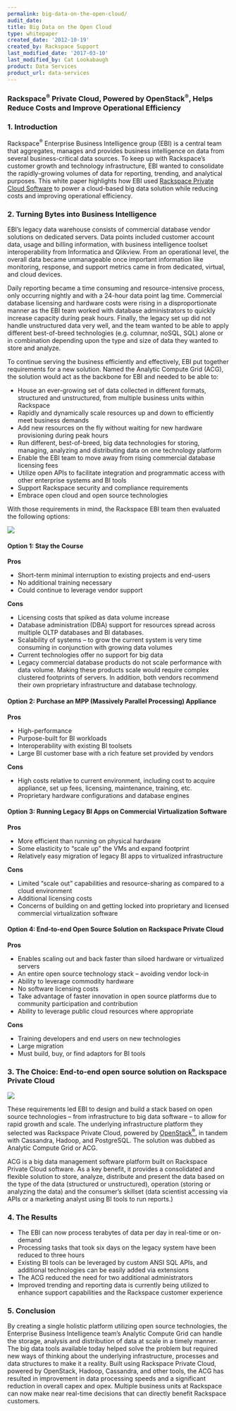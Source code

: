```yaml
---
permalink: big-data-on-the-open-cloud/
audit_date:
title: Big Data on the Open Cloud
type: whitepaper
created_date: '2012-10-19'
created_by: Rackspace Support
last_modified_date: '2017-03-10'
last_modified_by: Cat Lookabaugh
product: Data Services
product_url: data-services
---
```


### Rackspace<sup>&reg;</sup> Private Cloud, Powered by OpenStack<sup>&reg;</sup>, Helps Reduce Costs and Improve Operational Efficiency

### 1. Introduction

Rackspace<sup>&reg;</sup> Enterprise Business Intelligence group (EBI) is a
central team that aggregates, manages and provides business intelligence on
data from several business-critical data sources. To keep up with Rackspace’s
customer growth and technology infrastructure, EBI wanted to consolidate
the rapidly-growing volumes of data for reporting, trending, and
analytical purposes. This white paper highlights how EBI used [Rackspace
Private Cloud Software](http://www.rackspace.com/cloud/private/) to
power a cloud-based big data solution while reducing costs and improving
operational efficiency.

### 2. Turning Bytes into Business Intelligence

EBI’s legacy data warehouse consists of commercial database vendor
solutions on dedicated servers. Data points included customer account
data, usage and billing information, with business intelligence toolset
interoperability from Informatica and Qlikview. From an operational
level, the overall data became unmanageable once important information
like monitoring, response, and support metrics came in from dedicated,
virtual, and cloud devices.

Daily reporting became a time consuming and resource-intensive process,
only occurring nightly and with a 24-hour data point lag time.
Commercial database licensing and hardware costs were rising in a
disproportionate manner as the EBI team worked with database
administrators to quickly increase capacity during peak hours. Finally,
the legacy set up did not handle unstructured data very well, and the
team wanted to be able to apply different best-of-breed technologies
(e.g. columnar, noSQL, SQL) alone or in combination depending upon the
type and size of data they wanted to store and analyze.

To continue serving the business efficiently and effectively, EBI put
together requirements for a new solution. Named the Analytic Compute
Grid (ACG), the solution would act as the backbone for EBI and needed to
be able to:

-   House an ever-growing set of data collected in different formats,
structured and unstructured, from multiple business units within Rackspace
-   Rapidly and dynamically scale resources up and down to efficiently meet
business demands
-   Add new resources on the fly without waiting for new hardware provisioning
during peak hours
-   Run different, best-of-breed, big data technologies for storing, managing,
analyzing and distributing data on one technology platform
-   Enable the EBI team to move away from rising commercial database licensing
fees
-   Utilize open APIs to facilitate integration and programmatic access with
other enterprise systems and BI tools
-   Support Rackspace security and compliance requirements
-   Embrace open cloud and open source technologies

With those requirements in mind, the Rackspace EBI team then evaluated
the following options:

<img src="{% asset_path data-services/big-data-on-the-open-cloud/ACG_1.png %}" />

#### Option 1: Stay the Course

**Pros**

-   Short-term minimal interruption to existing projects and end-users
-   No additional training necessary
-   Could continue to leverage vendor support

**Cons**

-   Licensing costs that spiked as data volume increase
-   Database administration (DBA) support for resources spread across multiple
OLTP databases and BI databases.
-   Scalability of systems – to grow the current system is very time consuming
in conjunction with growing data volumes
-   Current technologies offer no support for big data
-   Legacy commercial database products do not scale performance with data
volume. Making these products scale would require complex clustered footprints
of servers. In addition, both vendors recommend their own proprietary
infrastructure and database technology.

#### Option 2: Purchase an MPP (Massively Parallel Processing) Appliance

**Pros**

-   High-performance
-   Purpose-built for BI workloads
-   Interoperability with existing BI toolsets
-   Large BI customer base with a rich feature set provided by vendors

**Cons**

-   High costs relative to current environment, including cost to
    acquire appliance, set up fees, licensing, maintenance, training,
    etc.
-   Proprietary hardware configurations and database engines

#### Option 3: Running Legacy BI Apps on Commercial Virtualization Software

**Pros**

-   More efficient than running on physical hardware
-   Some elasticity to “scale up” the VMs and expand footprint
-   Relatively easy migration of legacy BI apps to virtualized
    infrastructure

**Cons**

-   Limited “scale out” capabilities and resource-sharing as compared to a
cloud environment
-   Additional licensing costs
-   Concerns of building on and getting locked into proprietary and licensed
commercial virtualization software

#### Option 4: End-to-end Open Source Solution on Rackspace Private Cloud

**Pros**

-   Enables scaling out and back faster than siloed hardware or virtualized
servers
-   An entire open source technology stack – avoiding vendor lock-in
-   Ability to leverage commodity hardware
-   No software licensing costs
-   Take advantage of faster innovation in open source platforms due to
community participation and contribution
-   Ability to leverage public cloud resources where appropriate

**Cons**

-   Training developers and end users on new technologies
-   Large migration
-   Must build, buy, or find adaptors for BI tools



### 3. The Choice: End-to-end open source solution on Rackspace Private Cloud

<img src="{% asset_path data-services/big-data-on-the-open-cloud/ACG_2.png %}" />

These requirements led EBI to design and build a stack based on open
source technologies – from infrastructure to big data software – to
allow for rapid growth and scale. The underlying infrastructure platform
they selected was Rackspace Private Cloud, powered by
[OpenStack<sup>&reg;</sup>](http://www.openstack.org/), in tandem with Cassandra,
Hadoop, and PostgreSQL. The solution was dubbed as Analytic Compute Grid
or ACG.

ACG is a big data management software platform built on Rackspace
Private Cloud software. As a key benefit, it provides a consolidated and
flexible solution to store, analyze, distribute and present the data
based on the type of the data (structured or unstructured), operation
(storing or analyzing the data) and the consumer’s skillset (data
scientist accessing via APIs or a marketing analyst using BI tools to
run reports.)

### 4. The Results

- The EBI can now process terabytes of data per day in real-time or
on-demand
- Processing tasks that took six days on the legacy system have been
reduced to three hours
- Existing BI tools can be leveraged by custom ANSI SQL APIs, and
additional technologies can be easily added via extensions
- The ACG reduced the need for two additional administrators
- Improved trending and reporting data is currently being utilized to
enhance support capabilities and the Rackspace customer experience

### 5. Conclusion

By creating a single holistic platform utilizing open source
technologies, the Enterprise Business Intelligence team’s Analytic
Compute Grid can handle the storage, analysis and distribution of data
at scale in a timely manner. The big data tools available today helped
solve the problem but required new ways of thinking about the underlying
infrastructure, processes and data structures to make it a reality.
Built using Rackspace Private Cloud, powered by OpenStack, Hadoop,
Cassandra, and other tools, the ACG has resulted in improvement in data
processing speeds and a significant reduction in overall capex and opex.
Multiple business units at Rackspace can now make near real-time
decisions that can directly benefit Rackspace customers.
